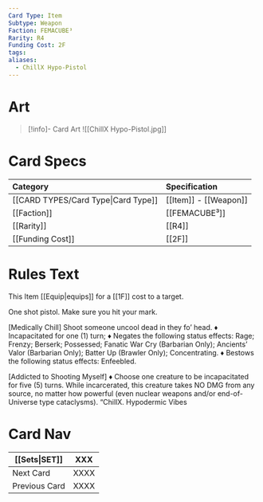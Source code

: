```yaml
---
Card Type: Item
Subtype: Weapon
Faction: FEMACUBE³
Rarity: R4
Funding Cost: 2F
tags: 
aliases:
  - ChillX Hypo-Pistol
---
```

# Art

> [!info]- Card Art
> ![[ChillX Hypo-Pistol.jpg]]

# Card Specs

| Category | Specification| 
| :--- | :--- |
| [[CARD TYPES/Card Type\|Card Type]] | [[Item]] - [[Weapon]] |  
| [[Faction]] | [[FEMACUBE³]] | 
| [[Rarity]] | [[R4]] |  
| [[Funding Cost]] | [[2F]] |  

# Rules Text

This Item [[Equip|equips]] for a [[1F]] cost to a target.  

One shot pistol. Make sure you hit your mark. 

[Medically Chill] 
Shoot someone uncool dead in they fo’ head.
♦ Incapacitated for one (1) turn;
♦ Negates the following status effects: Rage; Frenzy; Berserk; Possessed; Fanatic War Cry (Barbarian Only); Ancients’ Valor (Barbarian Only); Batter Up (Brawler Only); Concentrating.
♦ Bestows the following status effects: Enfeebled.

[Addicted to Shooting Myself] 
♦ Choose one creature to be incapacitated for five (5) turns. 
 While incarcerated, this creature takes NO DMG from any source, 
no matter how powerful (even nuclear weapons and/or end-of-Universe type cataclysms).
“ChillX. Hypodermic Vibes

# Card Nav

| [[Sets\|SET]] | XXX |  
| --- | --- |  
| Next Card | XXXX |  
| Previous Card | XXXX |  

